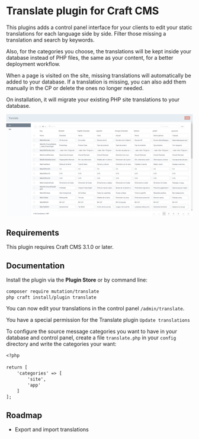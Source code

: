 # Translate plugin for Craft CMS

This plugins adds a control panel interface for your clients to edit your static translations for each language side by side. Filter those missing a translation and search by keywords.

Also, for the categories you choose, the translations will be kept inside your database instead of PHP files, the same as your content, for a better deployment workflow.

When a page is visited on the site, missing translations will automatically be added to your database. If a translation is missing, you can also add them manually in the CP or delete the ones no longer needed.

On installation, it will migrate your existing PHP site translations to your database.

![Screenshot](./img/translate-plugin-screenhot.png)

## Requirements

This plugin requires Craft CMS 3.1.0 or later.

## Documentation

Install the plugin via the **Plugin Store** or by command line:
```
composer require mutation/translate
php craft install/plugin translate
```

You can now edit your translations in the control panel `/admin/translate`.

You have a special permission for the Translate plugin `Update translations`

To configure the source message categories you want to have in your database and control panel, create a file `translate.php` in your `config` directory and write the categories your want:
```
<?php

return [
	'categories' => [
		'site',
		'app'
	]
];
```

## Roadmap

- Export and import translations
